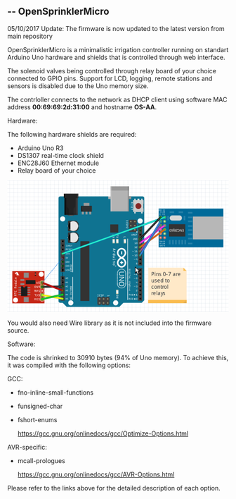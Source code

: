 --
OpenSprinklerMicro
--

05/10/2017 Update:
The firmware is now updated to the latest version from main repository

OpenSprinklerMicro is a minimalistic irrigation controller running on standart Arduino Uno hardware and shields that is controlled through web interface.

The solenoid valves being controlled through relay board of your choice connected to GPIO pins. Support for LCD, logging, remote stations and sensors is disabled due to the Uno memory size.
 
The contrloller connects to the network as DHCP client using software MAC address **00:69:69:2d:31:00** and hostname **OS-AA**.
 
Hardware:

The following hardware shields are required:

- Arduino Uno R3
- DS1307 real-time clock shield
- ENC28J60 Ethernet module
- Relay board of your choice
 
![alt tag](OpenSprinklerMicro_bb.png)

You would also need Wire library as it is not included into the firmware source.

Software:

 The code is shrinked to 30910 bytes (94% of Uno memory). To achieve this, it was compiled with the following options:
 
GCC:
 
- fno-inline-small-functions
- funsigned-char
- fshort-enums
 
  https://gcc.gnu.org/onlinedocs/gcc/Optimize-Options.html
 
AVR-specific:
 
- mcall-prologues
 
  https://gcc.gnu.org/onlinedocs/gcc/AVR-Options.html
 
Please refer to the links above for the detailed description of each option.  
